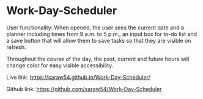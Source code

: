 # Work-Day-Scheduler
User functionality:
When opened, the user sees the current date and a planner including times from 9 a.m. to 5 p.m., an input box for to-do list and a save button that will allow them to save tasks so that they are visible on refresh.

Throughout the course of the day, the past, current and future hours will change color for easy visible accessibility.



Live link:
https://saraw54.github.io/Work-Day-Scheduler/

Github link:
https://github.com/saraw54/Work-Day-Scheduler
